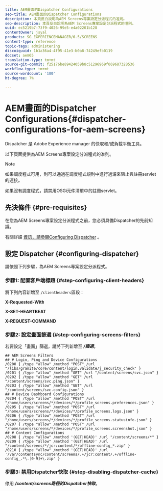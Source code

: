 ```yaml
---
title: AEM畫面的Dispatcher Configurations
seo-title: AEM畫面的Dispatcher Configurations
description: 本頁反白說明為AEM Screens專案設定分派程式的准則。
seo-description: 本頁反白說明為AEM Screens專案設定分派程式的准則。
uuid: ec5219b7-73f9-4026-99e5-e4a02201b128
contentOwner: jsyal
products: SG_EXPERIENCEMANAGER/6.5/SCREENS
content-type: reference
topic-tags: administering
discoiquuid: 1b1a36a4-4f95-41e3-b0a8-74249efb0119
docset: aem65
translation-type: tm+mt
source-git-commit: f25176be89424059b8c51296969f069687328536
workflow-type: tm+mt
source-wordcount: '180'
ht-degree: 7%

---
```



# AEM畫面的Dispatcher Configurations{#dispatcher-configurations-for-aem-screens}

Dispatcher 是 Adobe Experience manager 的快取和/或負載平衡工具。

以下頁面提供為AEM Screens專案設定分派程式的准則。

>[!NOTE]
>
>如果調度程式可用，則可以通過在調度程式規則中進行過濾來阻止與註冊servlet的連接。
>
>如果沒有調度程式，請禁用OSGi元件清單中的註冊servlet。

## 先決條件 {#pre-requisites}

在您為AEM Screens專案設定分派程式之前，您必須具備Dispatcher的先前知識。

有關詳細 [資訊，請參閱Configuring Dispatcher](https://docs.adobe.com/content/help/en/experience-manager-dispatcher/using/configuring/dispatcher-configuration.html) 。

## 設定 Dispatcher {#configuring-dispatcher}

請依照下列步驟，為AEM Screens專案設定分派程式。

### 步驟1: 配置客戶端標題 {#step-configuring-client-headers}

將下列內容新增至 `/clientheaders`區段：

**X-Requested-With**

**X-SET-HEARTBEAT**

**X-REQUEST-COMMAND**

### 步驟2: 設定畫面篩選 {#step-configuring-screens-filters}

若要設定「畫面」篩選，請將下列新增至 ***/篩選***。

```
## AEM Screens Filters
## # Login, Ping and Device Configurations
/0200 { /type "allow" /method "POST" /url "/libs/granite/core/content/login.validate/j_security_check" }
/0201 { /type "allow" /method "GET" /url "/content/screens/svc.json" }
/0202 { /type "allow" /method "GET" /url "/content/screens/svc.ping.json" }
/0203 { /type "allow" /method "GET" /url "/content/screens/svc.config.json" }
## # Device Dashboard Configurations
/0204 { /type "allow" /method "POST" /url "/home/users/screens/*/devices/*/profile_screens.preferences.json" }
/0205 { /type "allow" /method "POST" /url "/home/users/screens/*/devices/*/profile_screens.logs.json" }
/0206 { /type "allow" /method "POST" /url "/home/users/screens/*/devices/*/profile_screens.statusinfo.json" }
/0207 { /type "allow" /method "POST" /url "/home/users/screens/*/devices/*/profile_screens.screenshot.json" }
## # Content Configurations
/0208 { /type "allow" /method '(GET|HEAD)' /url "/content/screens/*" }
/0209 { /type "allow" /method '(GET|HEAD)' /url "/content/screens/*/jcr:content/*/offline-config_*.zip" }
/0210 { /type "allow" /method '(GET|HEAD)' /url '/var/contentsync/content/screens/.+/jcr:content/.+/offline-config_.*\.[0-9]+\.zip' }
```

### 步驟3: 禁用Dispatcher快取 {#step-disabling-dispatcher-cache}

停用 ***/content/screens路徑的Dispatcher快取***。

